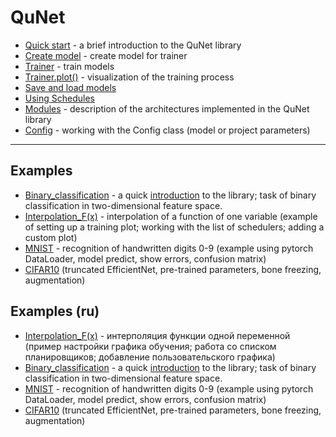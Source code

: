 # QuNet

* [Quick start](intro.md) - a brief introduction to the QuNet library
* [Create model](model.md) - create model for trainer
* [Trainer](trainer.md) - train models
* [Trainer.plot()](trainer_plot.md) - visualization of the training process
* [Save and load models](save.md)
* [Using Schedules](schedules.md)
* [Modules](modules.md) - description of the architectures implemented in the QuNet library
* [Config](config.md) - working with the Config class (model or project parameters)

<hr>

## Examples

* [Binary_classification](https://colab.research.google.com/drive/1orV9l8T7Rrqos9SZMkwvFWnur1iISZsj?usp=sharing) - a quick [introduction](intro.md)  to the library; task of binary classification in two-dimensional feature space.
* <a href="https://colab.research.google.com/drive/179sHb3WyHNrSJKGLfKrXaAzvShmS1SSf?usp=sharing">Interpolation_F(x)</a> - interpolation of a function of one variable (example of setting up a training plot; working with the list of schedulers; adding a custom plot)
* <a href="https://colab.research.google.com/drive/1N4b6mwUvH-o-t6VIiuhq7FMuGRabdOm0?usp=sharing">MNIST</a> - recognition of handwritten digits 0-9 (example using pytorch DataLoader, model predict, show errors, confusion matrix)
* <a href="https://colab.research.google.com/drive/1ThxnMrAjuFTGKXLI-93oRa9doNpP32y4?usp=sharing">CIFAR10</a>  (truncated EfficientNet, pre-trained parameters, bone freezing, augmentation)


## Examples (ru)

* <a href="https://colab.research.google.com/drive/179sHb3WyHNrSJKGLfKrXaAzvShmS1SSf?usp=sharing">Interpolation_F(x)</a> - интерполяция функции одной переменной (пример настройки графика обучения; работа со списком планировщиков; добавление пользовательского графика)
* [Binary_classification](https://colab.research.google.com/drive/1orV9l8T7Rrqos9SZMkwvFWnur1iISZsj?usp=sharing) - a quick [introduction](intro.md)  to the library; task of binary classification in two-dimensional feature space.
* <a href="https://colab.research.google.com/drive/1N4b6mwUvH-o-t6VIiuhq7FMuGRabdOm0?usp=sharing">MNIST</a> - recognition of handwritten digits 0-9 (example using pytorch DataLoader, model predict, show errors, confusion matrix)
* <a href="https://colab.research.google.com/drive/1ThxnMrAjuFTGKXLI-93oRa9doNpP32y4?usp=sharing">CIFAR10</a>  (truncated EfficientNet, pre-trained parameters, bone freezing, augmentation)

